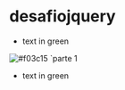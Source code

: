 # desafiojquery

+ text in green

![#f03c15](https://via.placeholder.com/15/f03c15/000000?text=+) `parte 1


+ text in green
